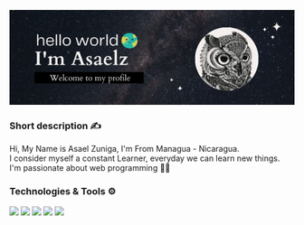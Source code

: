 <p align="center">
<img src="https://github.com/asaelz/asaelz/blob/main/img/header.png?raw=true">
</p>


### Short description ✍

Hi, My Name is Asael Zuniga, I'm From Managua - Nicaragua. 
<br/>
I consider myself a constant Learner, everyday we can learn new things. 
<br/>
I'm passionate about web programming 👨‍🚀

### Technologies & Tools ⚙
![](https://img.shields.io/badge/OS-Linux-informational?style=flat&logo=linux&logoColor=white&color=2bbc8a)
![](https://img.shields.io/badge/OS-Windows-informational?style=flat&logo=windows&logoColor=white&color=2bbc8a)
![](https://img.shields.io/badge/Code-JS-informational?style=flat&logo=javascript&logoColor=white&color=2bbc8a)
![](https://img.shields.io/badge/Editor-VS_Code-informational?style=flat&logo=visualstudiocode&logoColor=white&color=2bbc8a)
![](https://img.shields.io/badge/Code-VB-informational?style=flat&logo=visualstudio&logoColor=white&color=2bbc8a)

<!--### Stats 🖖
<a href="https://github.com/asaelz/asaelz">
  <img align="center" src="https://github-readme-stats.vercel.app/api?username=asaelz&show_icons=true&line_height=27&count_private=true&title_color=ffffff&text_color=c9cacc&icon_color=2bbc8a&bg_color=1d1f21" alt="Asaelz's GitHub Stats" />
</a> -->


<!--
**asaelz/asaelz** is a ✨ _special_ ✨ repository because its `README.md` (this file) appears on your GitHub profile.

Here are some ideas to get you started:

- 🔭 I’m currently working on ...
- 🌱 I’m currently learning ...
- 👯 I’m looking to collaborate on ...
- 🤔 I’m looking for help with ...
- 💬 Ask me about ...
- 📫 How to reach me: ...
- 😄 Pronouns: ...
- ⚡ Fun fact: ...
-->
